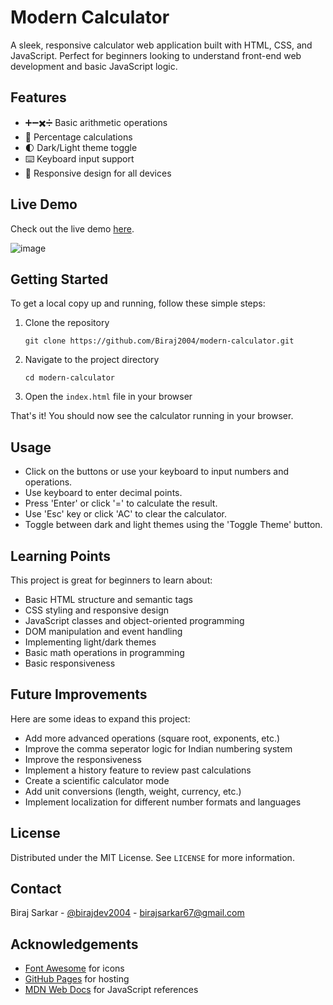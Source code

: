 # Modern Calculator

A sleek, responsive calculator web application built with HTML, CSS, and JavaScript. Perfect for beginners looking to understand front-end web development and basic JavaScript logic.

## Features

- ➕➖✖️➗ Basic arithmetic operations
- 💯 Percentage calculations
- 🌓 Dark/Light theme toggle
- ⌨️ Keyboard input support
- 📱 Responsive design for all devices

## Live Demo

Check out the live demo [here](https://biraj2004.github.io/modern-calculator).

![image](https://github.com/user-attachments/assets/7e9e63df-7ada-4963-81b5-cea680110f7c)


## Getting Started

To get a local copy up and running, follow these simple steps:

1. Clone the repository
   ```
   git clone https://github.com/Biraj2004/modern-calculator.git
   ```

2. Navigate to the project directory
   ```
   cd modern-calculator
   ```

3. Open the `index.html` file in your browser

That's it! You should now see the calculator running in your browser.

## Usage

- Click on the buttons or use your keyboard to input numbers and operations.
- Use keyboard to enter decimal points.
- Press 'Enter' or click '=' to calculate the result.
- Use 'Esc' key or click 'AC' to clear the calculator.
- Toggle between dark and light themes using the 'Toggle Theme' button.

## Learning Points

This project is great for beginners to learn about:

- Basic HTML structure and semantic tags
- CSS styling and responsive design
- JavaScript classes and object-oriented programming
- DOM manipulation and event handling
- Implementing light/dark themes
- Basic math operations in programming
- Basic responsiveness

## Future Improvements

Here are some ideas to expand this project:

- Add more advanced operations (square root, exponents, etc.)
- Improve the comma seperator logic for Indian numbering system
- Improve the responsiveness
- Implement a history feature to review past calculations
- Create a scientific calculator mode
- Add unit conversions (length, weight, currency, etc.)
- Implement localization for different number formats and languages

## License

Distributed under the MIT License. See `LICENSE` for more information.

## Contact

Biraj Sarkar - [@birajdev2004](https://x.com/birajdev2004) - birajsarkar67@gmail.com

## Acknowledgements

- [Font Awesome](https://fontawesome.com) for icons
- [GitHub Pages](https://pages.github.com) for hosting
- [MDN Web Docs](https://developer.mozilla.org) for JavaScript references
